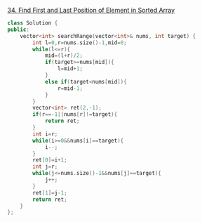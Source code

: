 [34. Find First and Last Position of Element in Sorted Array](https://leetcode-cn.com/problems/find-first-and-last-position-of-element-in-sorted-array/)

```cpp
class Solution {
public:
    vector<int> searchRange(vector<int>& nums, int target) {
        int l=0,r=nums.size()-1,mid=0;
        while(l<=r){
            mid=(l+r)/2;
            if(target>=nums[mid]){
                l=mid+1;
            }
            else if(target<nums[mid]){
                r=mid-1;
            }
        }
        vector<int> ret(2,-1);
        if(r==-1||nums[r]!=target){
            return ret;
        }
        int i=r;
        while(i>=0&&nums[i]==target){
            i--;
        }
        ret[0]=i+1;
        int j=r;
        while(j<=nums.size()-1&&nums[j]==target){
            j++;
        }
        ret[1]=j-1;
        return ret;
    }
};
```
